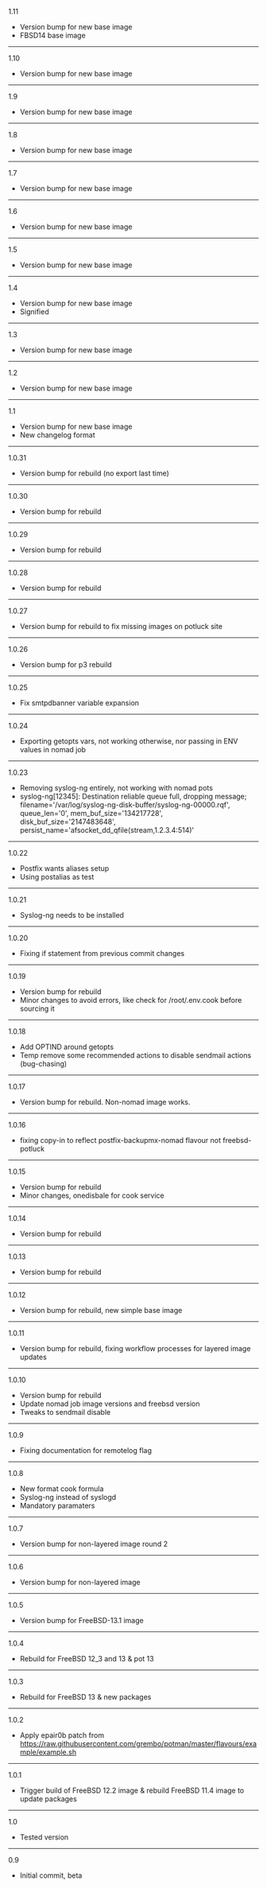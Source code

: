 1.11

* Version bump for new base image
* FBSD14 base image

---

1.10

* Version bump for new base image

---

1.9

* Version bump for new base image

---

1.8

* Version bump for new base image

---

1.7

* Version bump for new base image

---

1.6

* Version bump for new base image

---

1.5

* Version bump for new base image

---

1.4

* Version bump for new base image
* Signified

---

1.3

* Version bump for new base image

---

1.2

* Version bump for new base image

---

1.1

* Version bump for new base image
* New changelog format

---

1.0.31

* Version bump for rebuild (no export last time)

---

1.0.30

* Version bump for rebuild

---

1.0.29

* Version bump for rebuild

---

1.0.28

* Version bump for rebuild

---

1.0.27

* Version bump for rebuild to fix missing images on potluck site

---

1.0.26

* Version bump for p3 rebuild

---

1.0.25

* Fix smtpdbanner variable expansion

---

1.0.24

* Exporting getopts vars, not working otherwise, nor passing in ENV values in nomad job

---

1.0.23

* Removing syslog-ng entirely, not working with nomad pots
* syslog-ng[12345]: Destination reliable queue full, dropping message; filename='/var/log/syslog-ng-disk-buffer/syslog-ng-00000.rqf', queue_len='0', mem_buf_size='134217728', disk_buf_size='2147483648', persist_name='afsocket_dd_qfile(stream,1.2.3.4:514)'

---

1.0.22

* Postfix wants aliases setup
* Using postalias as test

---

1.0.21

* Syslog-ng needs to be installed

---

1.0.20

* Fixing if statement from previous commit changes

---

1.0.19

* Version bump for rebuild
* Minor changes to avoid errors, like check for /root/.env.cook before sourcing it

---

1.0.18

* Add OPTIND around getopts
* Temp remove some recommended actions to disable sendmail actions (bug-chasing)

---

1.0.17

* Version bump for rebuild. Non-nomad image works.

---

1.0.16

* fixing copy-in to reflect postfix-backupmx-nomad flavour not freebsd-potluck

---

1.0.15

* Version bump for rebuild
* Minor changes, onedisbale for cook service

---

1.0.14

* Version bump for rebuild

---

1.0.13

* Version bump for rebuild

---

1.0.12

* Version bump for rebuild, new simple base image

---

1.0.11

* Version bump for rebuild, fixing workflow processes for layered image updates

---

1.0.10

* Version bump for rebuild
* Update nomad job image versions and freebsd version
* Tweaks to sendmail disable

---

1.0.9

* Fixing documentation for remotelog flag

---

1.0.8

* New format cook formula
* Syslog-ng instead of syslogd
* Mandatory paramaters

---

1.0.7

* Version bump for non-layered image round 2

---

1.0.6

* Version bump for non-layered image

---

1.0.5

* Version bump for FreeBSD-13.1 image

---

1.0.4

* Rebuild for FreeBSD 12_3 and 13 & pot 13

---

1.0.3

* Rebuild for FreeBSD 13 & new packages

---

1.0.2

* Apply epair0b patch from https://raw.githubusercontent.com/grembo/potman/master/flavours/example/example.sh

---

1.0.1

* Trigger build of FreeBSD 12.2 image & rebuild FreeBSD 11.4 image to update packages

---

1.0

* Tested version

---
0.9

* Initial commit, beta

